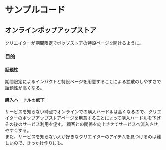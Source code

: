 # サンプルコード
## オンラインポップアップストア
クリエイターが期間限定でポップストアの特設ページを開けるように。
### 目的

#### 話題性
期間限定によるインパクトと特設ページを用意することによる拡散のしやすさで話題性が高くなる。

#### 購入ハードルの低下
サービスを知らない時点でオンラインでの購入ハードルは高くなるので、クリエイターのポップアップストアページを用意することによって購入ハードルを下げその後のサービス利用を促す。
顧客との関係を向上させてサービスへ流入させやすくする。
<br/>
また、サービスを知らない人が好きなクリエイターのアイテムを見つけるのは難しいので、きっかけ作りにも。
